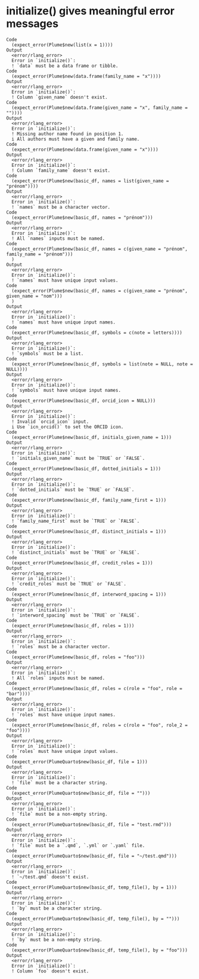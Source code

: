 # initialize() gives meaningful error messages

    Code
      (expect_error(Plume$new(list(x = 1))))
    Output
      <error/rlang_error>
      Error in `initialize()`:
      ! `data` must be a data frame or tibble.
    Code
      (expect_error(Plume$new(data.frame(family_name = "x"))))
    Output
      <error/rlang_error>
      Error in `initialize()`:
      ! Column `given_name` doesn't exist.
    Code
      (expect_error(Plume$new(data.frame(given_name = "x", family_name = ""))))
    Output
      <error/rlang_error>
      Error in `initialize()`:
      ! Missing author name found in position 1.
      i All authors must have a given and family name.
    Code
      (expect_error(Plume$new(data.frame(given_name = "x"))))
    Output
      <error/rlang_error>
      Error in `initialize()`:
      ! Column `family_name` doesn't exist.
    Code
      (expect_error(Plume$new(basic_df, names = list(given_name = "prénom"))))
    Output
      <error/rlang_error>
      Error in `initialize()`:
      ! `names` must be a character vector.
    Code
      (expect_error(Plume$new(basic_df, names = "prénom")))
    Output
      <error/rlang_error>
      Error in `initialize()`:
      ! All `names` inputs must be named.
    Code
      (expect_error(Plume$new(basic_df, names = c(given_name = "prénom", family_name = "prénom")))
      )
    Output
      <error/rlang_error>
      Error in `initialize()`:
      ! `names` must have unique input values.
    Code
      (expect_error(Plume$new(basic_df, names = c(given_name = "prénom", given_name = "nom")))
      )
    Output
      <error/rlang_error>
      Error in `initialize()`:
      ! `names` must have unique input names.
    Code
      (expect_error(Plume$new(basic_df, symbols = c(note = letters))))
    Output
      <error/rlang_error>
      Error in `initialize()`:
      ! `symbols` must be a list.
    Code
      (expect_error(Plume$new(basic_df, symbols = list(note = NULL, note = NULL))))
    Output
      <error/rlang_error>
      Error in `initialize()`:
      ! `symbols` must have unique input names.
    Code
      (expect_error(Plume$new(basic_df, orcid_icon = NULL)))
    Output
      <error/rlang_error>
      Error in `initialize()`:
      ! Invalid `orcid_icon` input.
      i Use `icn_orcid()` to set the ORCID icon.
    Code
      (expect_error(Plume$new(basic_df, initials_given_name = 1)))
    Output
      <error/rlang_error>
      Error in `initialize()`:
      ! `initials_given_name` must be `TRUE` or `FALSE`.
    Code
      (expect_error(Plume$new(basic_df, dotted_initials = 1)))
    Output
      <error/rlang_error>
      Error in `initialize()`:
      ! `dotted_initials` must be `TRUE` or `FALSE`.
    Code
      (expect_error(Plume$new(basic_df, family_name_first = 1)))
    Output
      <error/rlang_error>
      Error in `initialize()`:
      ! `family_name_first` must be `TRUE` or `FALSE`.
    Code
      (expect_error(Plume$new(basic_df, distinct_initials = 1)))
    Output
      <error/rlang_error>
      Error in `initialize()`:
      ! `distinct_initials` must be `TRUE` or `FALSE`.
    Code
      (expect_error(Plume$new(basic_df, credit_roles = 1)))
    Output
      <error/rlang_error>
      Error in `initialize()`:
      ! `credit_roles` must be `TRUE` or `FALSE`.
    Code
      (expect_error(Plume$new(basic_df, interword_spacing = 1)))
    Output
      <error/rlang_error>
      Error in `initialize()`:
      ! `interword_spacing` must be `TRUE` or `FALSE`.
    Code
      (expect_error(Plume$new(basic_df, roles = 1)))
    Output
      <error/rlang_error>
      Error in `initialize()`:
      ! `roles` must be a character vector.
    Code
      (expect_error(Plume$new(basic_df, roles = "foo")))
    Output
      <error/rlang_error>
      Error in `initialize()`:
      ! All `roles` inputs must be named.
    Code
      (expect_error(Plume$new(basic_df, roles = c(role = "foo", role = "bar"))))
    Output
      <error/rlang_error>
      Error in `initialize()`:
      ! `roles` must have unique input names.
    Code
      (expect_error(Plume$new(basic_df, roles = c(role = "foo", role_2 = "foo"))))
    Output
      <error/rlang_error>
      Error in `initialize()`:
      ! `roles` must have unique input values.
    Code
      (expect_error(PlumeQuarto$new(basic_df, file = 1)))
    Output
      <error/rlang_error>
      Error in `initialize()`:
      ! `file` must be a character string.
    Code
      (expect_error(PlumeQuarto$new(basic_df, file = "")))
    Output
      <error/rlang_error>
      Error in `initialize()`:
      ! `file` must be a non-empty string.
    Code
      (expect_error(PlumeQuarto$new(basic_df, file = "test.rmd")))
    Output
      <error/rlang_error>
      Error in `initialize()`:
      ! `file` must be a `.qmd`, `.yml` or `.yaml` file.
    Code
      (expect_error(PlumeQuarto$new(basic_df, file = "~/test.qmd")))
    Output
      <error/rlang_error>
      Error in `initialize()`:
      ! `~/test.qmd` doesn't exist.
    Code
      (expect_error(PlumeQuarto$new(basic_df, temp_file(), by = 1)))
    Output
      <error/rlang_error>
      Error in `initialize()`:
      ! `by` must be a character string.
    Code
      (expect_error(PlumeQuarto$new(basic_df, temp_file(), by = "")))
    Output
      <error/rlang_error>
      Error in `initialize()`:
      ! `by` must be a non-empty string.
    Code
      (expect_error(PlumeQuarto$new(basic_df, temp_file(), by = "foo")))
    Output
      <error/rlang_error>
      Error in `initialize()`:
      ! Column `foo` doesn't exist.

